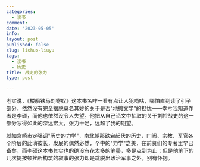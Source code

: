 ```yaml
---
categories:
  - 读书
comment: 
date: '2023-05-05'
info: 
layout: post
published: false
slug: lishuo-liuyu
tags:
  - 读书
  - 历史
title: 战史的张力
type: post

---
```


老实说，《楼船铁马刘寄奴》这本书名咋一看有点让人犯嘀咕，哪怕直到读了引子部分，依然没有完全摆脱莫名其妙的关于是否"地摊文学"的担忧——幸亏我知道作者是李硕，而他也依然没令人失望。他把从自己论文中抽取的关于刘裕战史的这一部分写得如此的深远宏大，张力十足，远超了我的期望。

就如宫崎市定强调"历史的力学"，南北朝那跌宕起伏的历史，门阀、宗教、军官各个阶层的此消彼长，发展的偶然必然，个中的"力学"之美，在前贤们的专著里早已备矣，而李硕这本书其实也的确没有花太多的笔墨，多是点到为止；但是他笔下的几次提按顿挫所构筑的叙事的张力却是跳脱出政治军事之外，别有怀抱。




